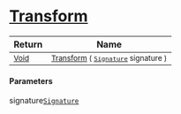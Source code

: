 # [Transform](./ComponentsToFeatures-100663582.md)



| Return | Name | 
| --- | --- | 
| <sub>[Void](https://docs.microsoft.com/en-us/dotnet/api/System.Void)</sub>| <sub>[Transform](./ComponentsToFeatures-100663582.md) ( [`Signature`](./../../Signature.md) signature )</sub>| <br>


#### Parameters
 signature[`Signature`](./../../Signature.md)